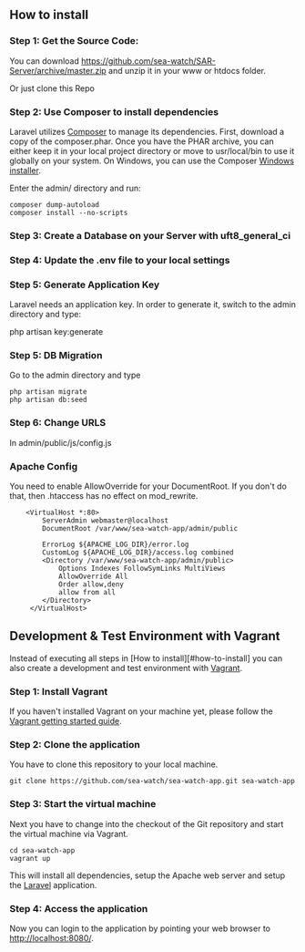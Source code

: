 How to install
--------------------

### Step 1: Get the Source Code:

You can download https://github.com/sea-watch/SAR-Server/archive/master.zip and unzip it in your www or htdocs folder.


Or just clone this Repo
### Step 2: Use Composer to install dependencies

Laravel utilizes [Composer](http://getcomposer.org/) to manage its dependencies. First, download a copy of the composer.phar.
Once you have the PHAR archive, you can either keep it in your local project directory or move to
usr/local/bin to use it globally on your system.
On Windows, you can use the Composer [Windows installer](https://getcomposer.org/Composer-Setup.exe).

Enter the admin/ directory and run:

    composer dump-autoload
    composer install --no-scripts


### Step 3: Create a Database on your Server with uft8_general_ci

### Step 4: Update the .env file to your local settings

### Step 5: Generate Application Key

Laravel needs an application key. In order to generate it, switch to the admin directory and type:

php artisan key:generate

### Step 5: DB Migration

Go to the admin directory and type

    php artisan migrate
    php artisan db:seed

### Step 6: Change URLS

In
    admin/public/js/config.js


### Apache Config
You need to enable AllowOverride for your DocumentRoot. If you don't do that, then .htaccess has no effect on mod_rewrite.


        <VirtualHost *:80>
            ServerAdmin webmaster@localhost
            DocumentRoot /var/www/sea-watch-app/admin/public

            ErrorLog ${APACHE_LOG_DIR}/error.log
            CustomLog ${APACHE_LOG_DIR}/access.log combined
            <Directory /var/www/sea-watch-app/admin/public>
                Options Indexes FollowSymLinks MultiViews
                AllowOverride All
                Order allow,deny
                allow from all
            </Directory>
         </VirtualHost>

Development & Test Environment with Vagrant
-------------------------------------------

Instead of executing all steps in [How to install][#how-to-install] you can also
create a development and test environment with [Vagrant](https://www.vagrantup.com/).

### Step 1: Install Vagrant

If you haven't installed Vagrant on your machine yet, please follow the
[Vagrant getting started guide](https://www.vagrantup.com/docs/getting-started/).


### Step 2: Clone the application

You have to clone this repository to your local machine.

    git clone https://github.com/sea-watch/sea-watch-app.git sea-watch-app

### Step 3: Start the virtual machine

Next you have to change into the checkout of the Git repository and start
the virtual machine via Vagrant.

    cd sea-watch-app
    vagrant up

This will install all dependencies, setup the Apache web server and setup
the [Laravel](https://laravel.com/) application.

### Step 4: Access the application

Now you can login to the application by pointing your web browser to [http://localhost:8080/](http://localhost:8080/).

